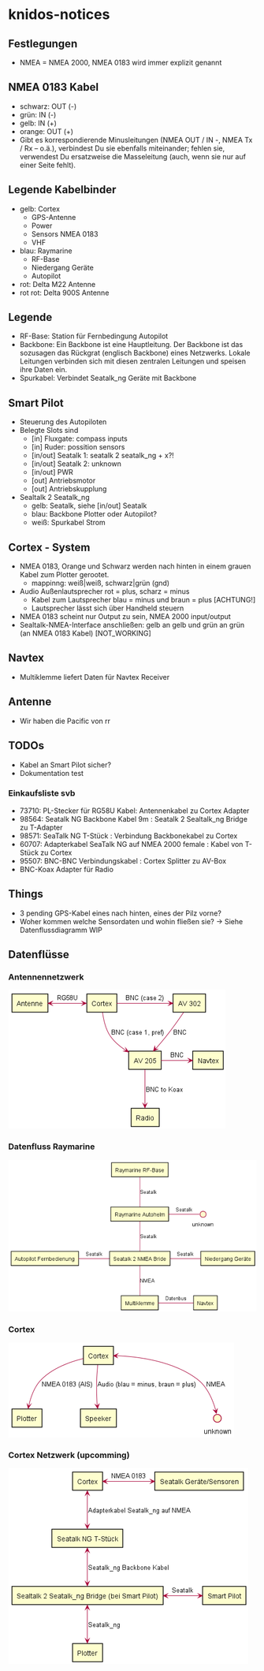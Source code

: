 # knidos-notices
## Festlegungen
- NMEA = NMEA 2000, NMEA 0183 wird immer explizit genannt

## NMEA 0183 Kabel
- schwarz: OUT (-)
- grün: IN (-)
- gelb: IN (+)
- orange: OUT (+)
- Gibt es korrespondierende Minusleitungen (NMEA OUT / IN -, NMEA Tx / Rx – o.ä.), verbindest Du sie ebenfalls miteinander; fehlen sie, verwendest Du ersatzweise die Masseleitung (auch, wenn sie nur auf einer Seite fehlt).

## Legende Kabelbinder
- gelb: Cortex
    - GPS-Antenne
    - Power
    - Sensors NMEA 0183
    - VHF
- blau: Raymarine
    - RF-Base
    - Niedergang Geräte
    - Autopilot
- rot: Delta M22 Antenne
- rot rot: Delta 900S Antenne

## Legende
- RF-Base: Station für Fernbedingung Autopilot
- Backbone: Ein Backbone ist eine Hauptleitung. Der Backbone ist das sozusagen das Rückgrat (englisch Backbone) eines Netzwerks. Lokale Leitungen verbinden sich mit diesen zentralen Leitungen und speisen ihre Daten ein.
- Spurkabel: Verbindet Seatalk_ng Geräte mit Backbone

## Smart Pilot
- Steuerung des Autopiloten
- Belegte Slots sind
    - [in] Fluxgate: compass inputs
    - [in] Ruder: possition sensors
    - [in/out] Seatalk 1: seatalk 2 seatalk_ng + x?!
    - [in/out] Seatalk 2: unknown
    - [in/out] PWR
    - [out] Antriebsmotor
    - [out] Antriebskupplung
- Sealtalk 2 Seatalk_ng
    - gelb: Seatalk, siehe [in/out] Seatalk
    - blau: Backbone Plotter oder Autopilot?
    - weiß: Spurkabel Strom

## Cortex - System
- NMEA 0183, Orange und Schwarz werden nach hinten in einem grauen Kabel zum Plotter gerootet.
    - mappinng: weiß|weiß, schwarz|grün (gnd)
- Audio Außenlautsprecher rot = plus, scharz = minus
    - Kabel zum Lautsprecher blau = minus und braun = plus [ACHTUNG!]
    - Lautsprecher lässt sich über Handheld steuern
- NMEA 0183 scheint nur Output zu sein, NMEA 2000 input/output
- Sealtalk-NMEA-Interface anschließen: gelb an gelb und grün an grün (an NMEA 0183 Kabel) [NOT_WORKING]

## Navtex
- Multiklemme liefert Daten für Navtex Receiver

## Antenne
- Wir haben die Pacific von rr

## TODOs
- Kabel an Smart Pilot sicher?
- Dokumentation
test

### Einkaufsliste svb
- 73710: PL-Stecker für RG58U Kabel: Antennenkabel zu Cortex Adapter
- 98564: Seatalk NG Backbone Kabel 9m : Seatalk 2 Sealtalk_ng Bridge zu T-Adapter
- 98571: SeaTalk NG T-Stück : Verbindung Backbonekabel zu Cortex
- 60707: Adapterkabel SeaTalk NG auf NMEA 2000 female : Kabel von T-Stück zu Cortex
- 95507: BNC-BNC Verbindungskabel : Cortex Splitter zu AV-Box
- BNC-Koax Adapter für Radio

## Things
- 3 pending GPS-Kabel eines nach hinten, eines der Pilz vorne?
- Woher kommen welche Sensordaten und wohin fließen sie? -> Siehe Datenflussdiagramm WIP


## Datenflüsse

### Antennennetzwerk
[antenna_network]: datenfluss/antenna_network.png "Antennennetzwerk"
![antenna_network]

### Datenfluss Raymarine
[sensordata]: datenfluss/sensordata.png "Sensordatenfluss"
![sensordata]

### Cortex
[cortex]: datenfluss/cortex.png "Cortex"
![cortex]

### Cortex Netzwerk (upcomming)
[cortex_network]: datenfluss/cortex_network.png "Cortex Netzwerk"
![cortex_network]
